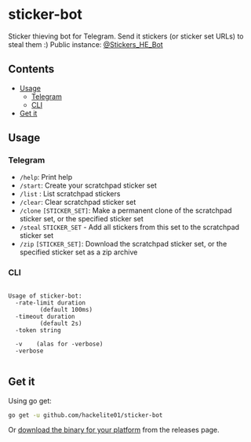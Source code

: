 # sticker-bot

Sticker thieving bot for Telegram. Send it stickers (or sticker set URLs) to steal them :) Public instance: [@Stickers_HE_Bot](http://t.me/Stickers_HE_Bot)

## Contents

- [Usage](#usage)
  - [Telegram](#telegram)
  - [CLI](#cli)
- [Get it](#get-it)

## Usage

### Telegram

- `/help`: Print help
- `/start`: Create your scratchpad sticker set
- `/list` : List scratchpad stickers
- `/clear`: Clear scratchpad sticker set
- `/clone` `[STICKER_SET]`: Make a permanent clone of the scratchpad sticker set, or the specified sticker set
- `/steal` `STICKER_SET` - Add all stickers from this set to the scratchpad sticker set
- `/zip` `[STICKER_SET]`: Download the scratchpad sticker set, or the specified sticker set as a zip archive

### CLI

```text sticker-bot -token BOT_TOKEN

Usage of sticker-bot:
  -rate-limit duration
    	 (default 100ms)
  -timeout duration
    	 (default 2s)
  -token string
    	
  -v	(alas for -verbose)
  -verbose
    	
```

## Get it

Using go get:

```bash
go get -u github.com/hackelite01/sticker-bot
```

Or [download the binary for your platform](https://github.com/hackelite01/sticker-bot/releases/latest) from the releases page.
